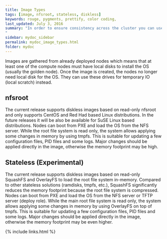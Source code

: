 ```yaml
---
title: Image Types
tags: [image, nfsroot, stateless, diskless]
keywords: rouge, pygments, prettify, color coding,
last_updated: July 3, 2016
summary: "In order to ensure consistency across the cluster you can use the sNow! native image management system. This way, all the compute nodes can share the same consistent OS and configuration.
"
sidebar: mydoc_sidebar
permalink: mydoc_image_types.html
folder: mydoc
---
```

Images are gathered from already deployed nodes which means that at least one of the compute nodes must have local disks to install the OS (usually the golden node). Once the image is created, the nodes no longer need local disk for the OS. They can use these drives for temporary IO (local scratch) instead.
## nfsroot
The current release supports diskless images based on read-only nfsroot and only supports CentOS and Red Had based Linux distributions. In the future releases it will be also be available for SuSE Linux based distributions.
Nodes can boot from PXE and load the OS from the NFS server. While the root file system is read only, the system allows applying some changes in memory by using tmpfs. This is suitable for updating a few configuration files, PID files and some logs. Major changes should be applied directly in the image, otherwise the memory footprint may be high. 
## Stateless (Experimental)
The current release supports diskless images based on read-only SquashFS and OverlayFS to load the root file system in-memory. Compared to other stateless solutions (ramdisks, tmpfs, etc.), SquashFS significantly reduces the memory footprint because the root file system is compressed.
Nodes can boot from PXE and load the OS from the NFS server or TFTP server (deploy role). While the main root file system is read only, the system allows applying some changes in memory by using OverlayFS on top of tmpfs. This is suitable for updating a few configuration files, PID files and some logs. Major changes should be applied directly in the image, otherwise the memory footprint may be even higher.

{% include links.html %}
